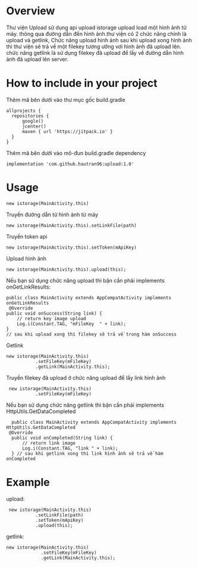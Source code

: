 # Overview
Thư viện Upload sử dụng api upload istorage upload load một hình ảnh từ máy. thông qua đường dẫn đến hình ảnh.thư viện có 2 chức năng chính là upload và getlink, Chức năng upload hình ảnh sau khi upload xong hình ảnh thì thư viện sẽ trả về một filekey tương ướng vơi hình ảnh đã upload lên. chức năng getlink là sử dụng filekey đã upload để lấy về đường dẫn hình ảnh đã upload lên server. 
# How to include in your project
Thêm mã bên dưới vào thư mục gốc build.gradle

    allprojects {
      repositories {
          google()
          jcenter()
          maven { url 'https://jitpack.io' }
      }
    }

Thêm mã bên dưới vào mô-đun build.gradle dependency

    implementation 'com.github.hautran96:upload:1.0'
    
# Usage

    new istorage(MainActivity.this)
    
Truyền đường dẫn từ hình ảnh từ máy
    
    new istorage(MainActivity.this).setLinkFile(path)
    
Truyền token api

    new istorage(MainActivity.this).setToken(mApiKey)
    
Upload hình ảnh 

    new istorage(MainActivity.this).upload(this);
 
Nếu bạn sử dụng chức năng upload thì bận cần phải implements onGetLinkResults: 

    public class MainActivity extends AppCompatActivity implements onGetLinkResults
     @Override
    public void onSuccess(String link) {
        // return key image upload
        Log.i(Constant.TAG, "mFileKey  " + link);
    }
    // sau khi upload xong thì filekey sẽ trả về trong hàm onSuccess
    
Getlink 

    new istorage(MainActivity.this)
               .setFileKey(mFileKey)
               .getLink(MainActivity.this);
               
Truyền filekey đã upload ở chức năng upload để lấy link hình ảnh

     new istorage(MainActivity.this)
               .setFileKey(mFileKey)
               

 Nếu bạn sử dụng chức năng getlink thì bận cần phải implements HttpUtils.GetDataCompleted
 
      public class MainActivity extends AppCompatActivity implements HttpUtils.GetDataCompleted
     @Override
      public void onCompleted(String link) {
          // return link image
          Log.i(Constant.TAG, "link " + link);
      } // sau khi getlink xong thì link hình ảnh sẽ trả về hàm onCompleted
 
# Example

  upload: 
  
     new istorage(MainActivity.this)
               .setLinkFile(path)
               .setToken(mApiKey)
               .upload(this);
               
               
  getlink: 
  
    new istorage(MainActivity.this)
                 .setFileKey(mFileKey)
                 .getLink(MainActivity.this);
 
    
    
